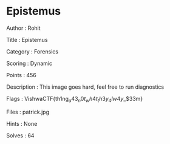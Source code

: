 # Epistemus
Author : Rohit

Title : Epistemus

Category : Forensics

Scoring : Dynamic

Points : 456

Description : This image goes hard, feel free to run diagnostics

Flags : VishwaCTF{th1ng$_a43_n0t_wh4t_th3y_4lw4y$_$33m}

Files : patrick.jpg

Hints : None

Solves : 64
